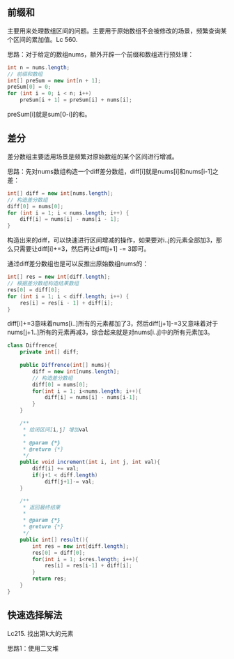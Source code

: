 <!--
 * @Author: QingHui Meng
 * @Date: 2021-04-16 13:42:50
-->
## 前缀和
主要用来处理数组区间的问题。主要用于原始数组不会被修改的场景，频繁查询某个区间的累加值。Lc 560.

思路：对于给定的数组nums，额外开辟一个前缀和数组进行预处理：
```java
int n = nums.length;
// 前缀和数组
int[] preSum = new int[n + 1];
preSum[0] = 0;
for (int i = 0; i < n; i++)
    preSum[i + 1] = preSum[i] + nums[i];
```
preSum[i]就是sum[0-i]的和。

## 差分
差分数组主要适用场景是频繁对原始数组的某个区间进行增减。

思路：先对nums数组构造一个diff差分数组，diff[i]就是nums[i]和nums[i-1]之差：
```java
int[] diff = new int[nums.length];
// 构造差分数组
diff[0] = nums[0];
for (int i = 1; i < nums.length; i++) {
    diff[i] = nums[i] - nums[i - 1];
}
```
构造出来的diff，可以快速进行区间增减的操作，如果要对i..j的元素全部加3，那么只需要让diff[i]+=3，然后再让diff[j+1] -= 3即可。

通过diff差分数组也是可以反推出原始数组nums的：
```java
int[] res = new int[diff.length];
// 根据差分数组构造结果数组
res[0] = diff[0];
for (int i = 1; i < diff.length; i++) {
    res[i] = res[i - 1] + diff[i];
}
```
diff[i]+=3意味着nums[i..]所有的元素都加了3，然后diff[j+1]-=3又意味着对于nums[j+1..]所有的元素再减3，综合起来就是对nums[i..j]中的所有元素加3。
```java
class Diffrence{
    private int[] diff;
    
    public Diffrence(int[] nums){
        diff = new int[nums.length];
        // 构造差分数组
        diff[0] = nums[0];
        for(int i = 1; i<nums.length; i++){
            diff[i] = nums[i] - nums[i-1];
        }
    }

    /**
     * 给闭区间[i,j] 增加val
     * 
     * @param {*}
     * @return {*}
     */
    public void increment(int i, int j, int val){
        diff[i] += val;
        if(j+1 < diff.length)
            diff[j+1]-= val;
    }

    /**
     * 返回最终结果
     * 
     * @param {*}
     * @return {*}
     */
    public int[] result(){
        int res = new int[diff.length];
        res[0] = diff[0];
        for(int i = 1; i<res.length; i++){
            res[i] = res[i-1] + diff[i];
        }
        return res;
    }
}
```


## 快速选择解法
Lc215. 找出第k大的元素

思路1：使用二叉堆